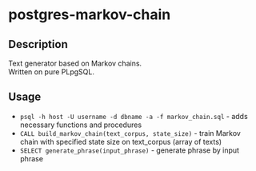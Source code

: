 # postgres-markov-chain  

## Description
Text generator based on Markov chains.  
Written on pure PLpgSQL.

## Usage

- ```psql -h host -U username -d dbname -a -f markov_chain.sql``` - adds necessary functions and procedures  
- ```CALL build_markov_chain(text_corpus, state_size)``` - train Markov chain with specified state size on text_corpus (array of texts)  
- ```SELECT generate_phrase(input_phrase)``` - generate phrase by input phrase
